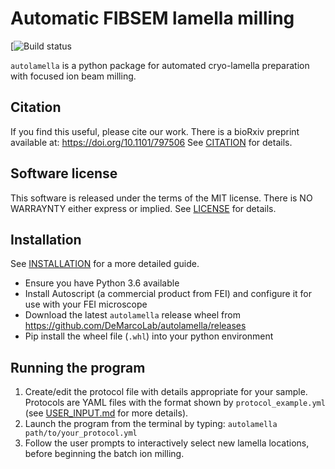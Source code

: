 # Automatic FIBSEM lamella milling

[![Build status](https://ci.appveyor.com/api/projects/status/x1drgqi4528q2yg9/branch/master?svg=true)

`autolamella` is a python package for automated cryo-lamella preparation
with focused ion beam milling.

## Citation
If you find this useful, please cite our work.
There is a bioRxiv preprint available at: https://doi.org/10.1101/797506
See [CITATION](CITATION.md) for details.

## Software license
This software is released under the terms of the MIT license.
There is NO WARRAYNTY either express or implied.
See [LICENSE](LICENSE) for details.

## Installation
See [INSTALLATION](INSTALLATION.md) for a more detailed guide.

* Ensure you have Python 3.6 available
* Install Autoscript (a commercial product from FEI)
and configure it for use with your FEI microscope
* Download the latest `autolamella` release wheel from https://github.com/DeMarcoLab/autolamella/releases
* Pip install the wheel file (`.whl`) into your python environment

## Running the program
1. Create/edit the protocol file with details appropriate for your sample.
Protocols are YAML files with the format shown by `protocol_example.yml` (see [USER_INPUT.md](USER_INPUT.md) for more details).
2.  Launch the program from the terminal by typing:
`autolamella path/to/your_protocol.yml`
3. Follow the user prompts to interactively select new lamella locations,
before beginning the batch ion milling.
